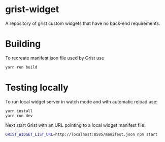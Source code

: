 # grist-widget
A repository of grist custom widgets that have no back-end requirements.


# Building

To recreate manifest.json file used by Grist use

```bash
yarn run build
```

# Testing locally

To run local widget server in watch mode and with automatic reload use:

```bash
yarn install
yarn run dev
```

Next start Grist with an URL pointing to a local widget manifest file:

```bash
GRIST_WIDGET_LIST_URL=http://localhost:8585/manifest.json npm start
```